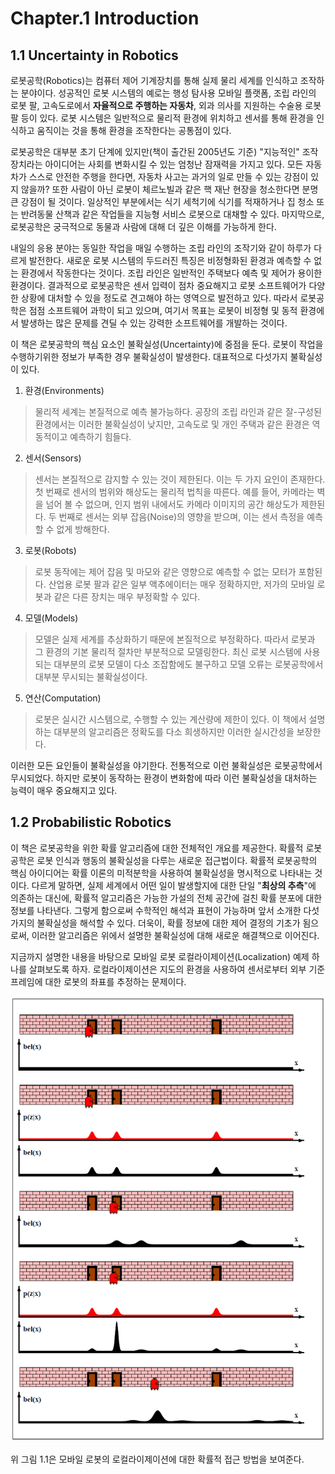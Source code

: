 # Chapter.1 Introduction

## 1.1 Uncertainty in Robotics
로봇공학(Robotics)는 컴퓨터 제어 기계장치를 통해 실제 물리 세계를 인식하고 조작하는 분야이다. 성공적인 로봇 시스템의 예로는 행성 탐사용 모바일 플랫폼, 조립 라인의 로봇 팔, 고속도로에서 **자율적으로 주행하는 자동차**, 외과 의사를 지원하는 수술용 로봇 팔 등이 있다. 로봇 시스템은 일반적으로 물리적 환경에 위치하고 센서를 통해 환경을 인식하고 움직이는 것을 통해 환경을 조작한다는 공통점이 있다.

로봇공학은 대부분 초기 단계에 있지만(책이 출간된 2005년도 기준) "지능적인" 조작 장치라는 아이디어는 사회를 변화시킬 수 있는 엄청난 잠재력을 가지고 있다. 모든 자동차가 스스로 안전한 주행을 한다면, 자동차 사고는 과거의 일로 만들 수 있는 강점이 있지 않을까? 또한 사람이 아닌 로봇이 체르노빌과 같은 핵 재난 현장을 청소한다면 분명 큰 강점이 될 것이다. 일상적인 부분에서는 식기 세척기에 식기를 적재하거나 집 청소 또는 반려동물 산책과 같은 작업들을 지능형 서비스 로봇으로 대채할 수 있다. 마지막으로, 로봇공학은 궁극적으로 동물과 사람에 대해 더 깊은 이해를 가능하게 한다.

내일의 응용 분야는 동일한 작업을 매일 수행하는 조립 라인의 조작기와 같이 하루가 다르게 발전한다. 새로운 로봇 시스템의 두드러진 특징은 비정형화된 환경과 예측할 수 없는 환경에서 작동한다는 것이다. 조립 라인은 일반적인 주택보다 예측 및 제어가 용이한 환경이다. 결과적으로 로봇공학은 센서 입력이 점차 중요해지고 로봇 소프트웨어가 다양한 상황에 대처할 수 있을 정도로 견고해야 하는 영역으로 발전하고 있다. 따라서 로봇공학은 점점 소프트웨어 과학이 되고 있으며, 여기서 목표는 로봇이 비정형 및 동적 환경에서 발생하는 많은 문제를 견딜 수 있는 강력한 소프트웨어를 개발하는 것이다.

이 책은 로봇공학의 핵심 요소인 불확실성(Uncertainty)에 중점을 둔다. 로봇이 작업을 수행하기위한 정보가 부족한 경우 불확실성이 발생한다. 대표적으로 다섯가지 불확실성이 있다.

1. 환경(Environments)
> 물리적 세계는 본질적으로 예측 불가능하다. 공장의 조립 라인과 같은 잘-구성된 환경에서는 이러한 불확실성이 낮지만, 고속도로 및 개인 주택과 같은 환경은 역동적이고 예측하기 힘들다.

2. 센서(Sensors)
> 센서는 본질적으로 감지할 수 있는 것이 제한된다. 이는 두 가지 요인이 존재한다. 첫 번째로 센서의 범위와 해상도는 물리적 법칙을 따른다. 예를 들어, 카메라는 벽을 넘어 볼 수 없으며, 인지 범위 내에서도 카메라 이미지의 공간 해상도가 제한된다. 두 번째로 센서는 외부 잡음(Noise)의 영향을 받으며, 이는 센서 측정을 예측할 수 없게 방해한다.

3. 로봇(Robots)
> 로봇 동작에는 제어 잡음 및 마모와 같은 영향으로 예측할 수 없는 모터가 포함된다. 산업용 로봇 팔과 같은 일부 액추에이터는 매우 정확하지만, 저가의 모바일 로봇과 같은 다른 장치는 매우 부정확할 수 있다.

4. 모델(Models)
> 모델은 실제 세계를 추상화하기 때문에 본질적으로 부정확하다. 따라서 로봇과 그 환경의 기본 물리적 절차만 부분적으로 모델링한다. 최신 로봇 시스템에 사용되는 대부분의 로봇 모델이 다소 조잡함에도 불구하고 모델 오류는 로봇공학에서 대부분 무시되는 불확실성이다.

5. 연산(Computation)
> 로봇은 실시간 시스템으로, 수행할 수 있는 계산량에 제한이 있다. 이 책에서 설명하는 대부분의 알고리즘은 정확도를 다소 희생하지만 이러한 실시간성을 보장한다.

이러한 모든 요인들이 불확실성을 야기한다. 전통적으로 이런 불확실성은 로봇공학에서 무시되었다. 하지만 로봇이 동작하는 환경이 변화함에 따라 이런 불확실성을 대처하는 능력이 매우 중요해지고 있다.

## 1.2 Probabilistic Robotics
이 책은 로봇공학을 위한 확률 알고리즘에 대한 전체적인 개요를 제공한다. 확률적 로봇공학은 로봇 인식과 행동의 불확실성을 다루는 새로운 접근법이다. 확률적 로봇공학의 핵심 아이디어는 확률 이론의 미적분학을 사용하여 불확실성을 명시적으로 나타내는 것이다. 다르게 말하면, 실제 세계에서 어떤 일이 발생할지에 대한 단일 "**최상의 추측**"에 의존하는 대신에, 확률적 알고리즘은 가능한 가설의 전체 공간에 걸친 확률 분포에 대한 정보를 나타낸다. 그렇게 함으로써 수학적인 해석과 표현이 가능하며 앞서 소개한 다섯 가지의 불확실성을 해석할 수 있다. 더욱이, 확률 정보에 대한 제어 결정의 기초가 됨으로써, 이러한 알고리즘은 위에서 설명한 불확실성에 대해 새로운 해결책으로 이어진다.

지금까지 설명한 내용을 바탕으로 모바일 로봇 로컬라이제이션(Localization) 예제 하나를 살펴보도록 하자. 로컬라이제이션은 지도의 환경을 사용하여 센서로부터 외부 기준 프레임에 대한 로봇의 좌표를 추정하는 문제이다.

![그림 1.1](Figure/Figure.1.PNG#center)

위 그림 1.1은 모바일 로봇의 로컬라이제이션에 대한 확률적 접근 방법을 보여준다. 